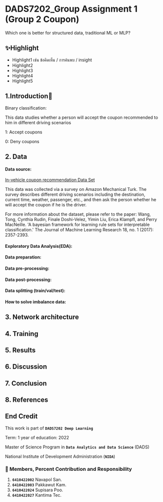 # DADS7202_Group Assignment 1 (Group 2 Coupon)
Which one is better for structured data, traditional ML or MLP?

## ✨Highlight
- Highlight1 เช่น ข้อคิดเห็น / การค้นพบ / insight
- Highlight2
- Highlight3
- Highlight4
- Highlight5

## 1.Introduction🎯 
Binary classification: 

This data studies whether a person will accept the coupon recommended to him in different driving scenarios

1: Accept coupons

0: Deny coupons


## 2. Data
#### Data source: 
[In-vehicle coupon recommendation Data Set](https://archive.ics.uci.edu/ml/datasets/in-vehicle+coupon+recommendation)

This data was collected via a survey on Amazon Mechanical Turk. The survey describes different driving scenarios including the destination, current time, weather, passenger, etc., and then ask the person whether he will accept the coupon if he is the driver. 

For more information about the dataset, please refer to the paper:
Wang, Tong, Cynthia Rudin, Finale Doshi-Velez, Yimin Liu, Erica Klampfl, and Perry MacNeille. 'A bayesian framework for learning rule sets for interpretable classification.' The Journal of Machine Learning Research 18, no. 1 (2017): 2357-2393.

#### Exploratory Data Analysis(EDA): 
#### Data preparation:
#### Data pre-processing:
#### Data post-processing:
#### Data splitting (train/val/test):
#### How to solve imbalance data:

## 3. Network architecture
## 4. Training
## 5. Results
## 6. Discussion
## 7. Conclusion
## 8. References


## End Credit
This work is part of **`DADS7202 Deep Learning`**

Term: 1 year of education: 2022

Master of Science Program in **`Data Analytics and Data Science`** (DADS)

National Institute of Development Administration (**`NIDA`**)


### 👥 Members, Percent Contribution and Responsibility
1. **`6410422002`**  Navapol San.
2. **`6410422003`**  Pakkawut Kam.
3. **`6410422024`**  Supisara Poo.
4. **`6410422027`**  Kantima Tec.
